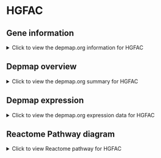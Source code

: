 <h1>HGFAC</h1>

<h2>Gene information</h2>
<details>
  <summary>Click to view the depmap.org information for HGFAC</summary>
  <iframe src="https://depmap.org/portal/gene/HGFAC?tab=about" style="border:none;width:100%;height:800px"></iframe>
</details>

<h2>Depmap overview</h2>
<details>
  <summary>Click to view the depmap.org summary for HGFAC</summary>
  <iframe src="https://depmap.org/portal/gene/HGFAC?tab=overview" style="border:none;width:100%;height:800px"></iframe>
</details>

<h2>Depmap expression</h2>
<details>
  <summary>Click to view the depmap.org expression data for HGFAC</summary>
  <iframe src="https://depmap.org/portal/gene/HGFAC?tab=characterization" style="border:none;width:100%;height:800px"></iframe>
</details>



<h2>Reactome Pathway diagram</h2>
<details>
  <summary>Click to view Reactome pathway for HGFAC</summary>
  <p>MET Receptor Activation</p>
  <iframe src="https://reactome.org/PathwayBrowser/#/R-HSA-6806942" style="border:none;width:100%;height:800px"></iframe>
</details>



